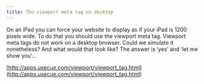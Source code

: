 ```yaml
---
title: The viewport meta tag on desktop
---
```



On an iPad you can force your website to display as if your iPad is 1200 pixels wide. To do that you should use the viewport meta tag. Viewport meta tags do not work on a desktop browser. Could we simulate it nonetheless? And what would that look like? The answer is ‘yes’ and ‘let me show you’…

[http://apps.usecue.com/viewport/viewport_tag.html](http://apps.usecue.com/viewport/viewport_tag.html)